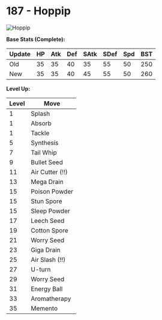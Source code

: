 # 187 - Hoppip
![][187]

**Base Stats (Complete):**

Update | HP | Atk | Def | SAtk | SDef | Spd | BST
---    | ---| --- | --- | ---  | ---  | --- | ---
Old    | 35 |  35 |  40 |  35  |  55  |  50  |  250
New    | 35 |  35 |  40 |  45  |  55  |  50  |  260

**Level Up:**

Level | Move
---   | ---
  1   | Splash
  1   | Absorb
  1   | Tackle
  5   | Synthesis
  7   | Tail Whip
  9   | Bullet Seed
 11   | Air Cutter (!!)
 13   | Mega Drain
 15   | Poison Powder
 15   | Stun Spore
 15   | Sleep Powder
 17   | Leech Seed
 19   | Cotton Spore
 21   | Worry Seed
 23   | Giga Drain
 25   | Air Slash (!!)
 27   | U-turn
 29   | Worry Seed
 31   | Energy Ball
 33   | Aromatherapy
 35   | Memento



[187]: https://raw.githubusercontent.com/PokeAPI/sprites/master/sprites/pokemon/187.png "Hoppip"
